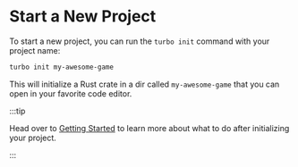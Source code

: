# Start a New Project

To start a new project, you can run the `turbo init` command with your project name:

```bash
turbo init my-awesome-game
```

This will initialize a Rust crate in a dir called `my-awesome-game` that you can open in your favorite code editor.

:::tip

Head over to [Getting Started](/rust-sdk/getting-started) to learn more about what to do after initializing your project.

:::
